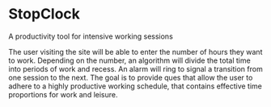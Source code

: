 StopClock
=========

A productivity tool for intensive working sessions

The user visiting the site will be able to enter the number of hours they want to work. Depending on the number, an algorithm will divide the total time into periods of work and recess. An alarm will ring to signal a transition from one session to the next. The goal is to provide ques that allow the user to adhere to a highly productive working schedule, that contains effective time proportions for work and leisure.
